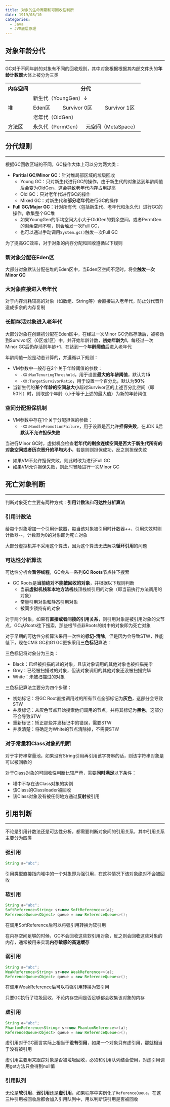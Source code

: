 ```yaml
---
title: 对象的生命周期和可回收性判断
date: 1919/08/10
categories:
  - Java
  - JVM底层原理
---
```

## 对象年龄分代
---
GC对于不同年龄的对象有不同的回收规则，其中对象根据根据其内部文件头的**年龄计数器**大体上被分为三类

<table>
    <tr>
        <th>内存空间</th>
        <th colspan=6>分代</th>
    </tr>
    <tr>
        <td rowspan=3>堆</td>
        <td colspan=6>新生代（YoungGen）↓</td>
    </tr>
    <tr>
        <td colspan=2>Eden区</td>
        <td colspan=2>Survivor 0区</td>
        <td colspan=2>Survivor 1区</td>
    </tr>
    <tr>
        <td colspan=6>老年代（OldGen）</td>
    </tr>
    <tr>
        <td >方法区</td>
        <td colspan=3>永久代（PermGen）</td>
        <td colspan=3>元空间（MetaSpace）</td>
    </tr>
</table>

## 分代规则
---
根据GC回收区域的不同，GC操作大体上可以分为两大类：
- **Paritial GC/Minor GC**：针对堆局部区域的垃圾回收
  - Young GC：只对新生代进行GC的操作，由于新生代的对象达到年龄阈值后会变为OldGen，这会导致老年代内存占用提高
  - Old GC：只对老年代进行GC的操作
  - Mixed GC：对新生代和**部分老年代**进行GC的操作
- **Full GC/Major GC**：针对所有代（包括新生代、老年代和永久代）进行GC的操作，收集整个GC堆
  - 如果YoungGen的平均空间大小大于OldGen的剩余空间，或者PermGen的剩余空间不够，则会触发一次Full GC，
  - 也可以通过手动调用`System.gc()`触发一次Full GC

为了提高GC效率，对于对象的内存分配和回收遵循以下规则

### 新对象分配在Eden区
大部分对象默认分配在堆的Eden区中，当Eden区空间不足时，将会**触发一次Minor GC**

### 大对象直接进入老年代
对于内存消耗较高的对象（如数组、String等）会直接进入老年代，防止分代晋升造成多余的内存复制

### 长期存活对象进入老年代
大部分对象在创建初分配在Eden区中，在经过一次Minor GC仍然存活后，被移动到Survivor区（0区或1区）中，并开始年龄计数，**初始年龄为1**，每经过一次Minor GC后仍存活则年龄+1，在达到一个**年龄阈值**后进入老年代

年龄阈值一般是动态计算的，并遵循以下规则：
- VM参数中一般存在2个关于年龄阈值的参数：
  - `-XX:MaxTenuringThreshold`，用于设置**最大的年龄阈值**，默认为**15**
  - `-XX:TargetSurvivorRatio`，用于设置一个百分比，默认为**50%**
- 当新生代的**某个年龄的空间总大小**超过Survivor区的上述百分比空间（即50%）时，则取这个年龄（小于等于上述的最大值）为新的年龄阈值

### 空间分配担保机制
- VM参数中存在1个关于分配担保的参数：
  - `-XX:HandlePromotionFailure`，用于设置是否允许**担保失败**，在JDK 6后**默认不允许担保失败**

当进行Minor GC时，虚拟机会检查**老年代的剩余连续空间是否大于新生代所有的对象空间或者历次晋升的平均大小**，若是则则担保成功，反之则担保失败
- 如果VM不允许担保失败，则此时改为进行Full GC
- 如果VM允许担保失败，则此时冒险进行一次Minor GC

## 死亡对象判断
---
判断对象死亡主要有两种方式：**引用计数法**和**可达性分析算法**

### 引用计数法
给每个对象增加一个引用计数器，每当该对象被引用时计数器++，引用失效时则计数器--，计数器为0的对象即为死亡对象

大部分虚拟机并不采用这个算法，因为这个算法无法解决**循环引用**的问题

### 可达性分析算法
可达性分析会**暂停线程**，GC会从一系列**GC Roots**节点往下搜索
- GC Roots是**当前绝对不能被回收的对象**，并根据以下规则判断
  - 当前**虚拟机栈和本地方法栈**栈顶栈帧引用的对象（即当前执行方法调用的对象）
  - 常量引用对象和静态引用对象
  - 被同步锁持有的对象

对于两个对象，如果有**直接或者间接的引用关系**，则引用对象是被引用对象的父节点，GC从Roots往下搜索，那些根节点非Roots的树中的对象即为死亡对象

对于早期的可达性分析算法采用一次性的**标记-清除**，但是因为会导致STW，性能低下，现在CMS GC和G1 GC更多采用**三色标记**算法：
  
三色标记将对象分为三类：
- Black：已经被扫描的过的对象，且该对象调用的其他对象也被扫描完毕
- Grey：已经被扫描过的对象，但该对象调用的其他对象还没被扫描完毕
- White：未被扫描过的对象

三色标记算法主要分为四个步骤：
- 初始标记：将GC Root直接调用过的所有节点全部标记为**灰色**，这部分会导致STW
- 并发标记：从灰色节点开始搜索他们调用的节点，并将其标记为**黑色**，这部分不会导致STW
- 重新标记：矫正那些并发标记中的错误，需要STW
- 并发清楚：将确定为White的节点清除掉，不需要STW

### 对于常量和Class对象的判断
对于字符串常量池，如果没有String引用再引用该字符串的话，则该字符串对象是可以被回收的

对于Class对象的可回收性判断比较严苛，需要**同时满足**以下条件：
- 堆中不存在该Class对象的实例
- 该Class的Classloader被回收
- 该Class对象没有被任何地方通过**反射**被引用

## 引用判断
---
不论是引用计数法还是可达性分析，都需要判断对象间的引用关系，其中引用关系主要分为四类

### 强引用
```java
String a="abc";
```

引用类型直接指向堆中的一个对象即为强引用，在这种情况下该对象绝对不会被回收

### 软引用
```java
String a="abc";
SoftReference<String> sr=new SoftReference<>(a);
ReferenceQueue<Object> queue = new ReferenceQueue<>();
```

在调用SoftReference后可以将强引用转换为软引用

在内存空间足够的时候，GC不会回收这些软引用对象，反之则会回收这些对象的内存，通常被用来实现**内存敏感的高速缓存**

### 弱引用
```java
String a="abc";
WeakReference<String> sr=new WeakReference<>(a);
ReferenceQueue<Object> queue = new ReferenceQueue<>();
```

在调用WeakReference后可以将强引用转换为软引用

只要GC执行了垃圾回收，不论内存空间是否足够都会收集该对象的内存

### 虚引用
```java
String a="abc";
PhantomReference<String> sr=new PhantomReference<>(a);
ReferenceQueue<Object> queue = new ReferenceQueue<>();
```

虚引用对于GC而言实际上相当于**没有引用**，如果一个对象只有虚引用，那就相当于没有被引用

虚引用主要用来跟踪对象是否被垃圾回收，必须和引用队列结合使用，对虚引用调用get方法只会得到null值

### 引用队列
无论是**软引用**、**弱引用**还是**虚引用**，如果程序中实例化了`ReferenceQueue`，在这三种引用被回收后都会加入引用队列中，用以判断该引用是否被回收